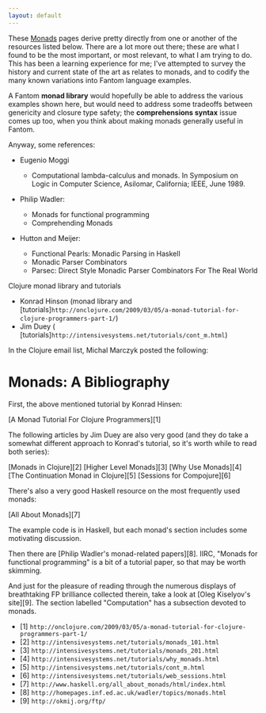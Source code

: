 ```yaml
---
layout: default
---
```


These [Monads](/wiki/Monads.html) pages derive pretty directly from one or another of the resources listed below.  There are a lot more out there; these are what I found to be the most important, or most relevant, to what I am trying to do.  This has been a learning experience for me; I've attempted to survey the history and current state of the art as relates to monads, and to codify the many known variations into Fantom language examples.

A Fantom **monad library** would hopefully be able to address the various examples shown here, but would need to address some tradeoffs between genericity and closure type safety; the **comprehensions syntax** issue comes up too, when you think about making monads generally useful in Fantom.

Anyway, some references:

- Eugenio Moggi
  - Computational lambda-calculus and monads. In Symposium on Logic in Computer Science, Asilomar, California; IEEE, June 1989.

- Philip Wadler:
  - Monads for functional programming
  - Comprehending Monads

- Hutton and Meijer:
  - Functional Pearls: Monadic Parsing in Haskell
  - Monadic Parser Combinators
  - Parsec: Direct Style Monadic Parser Combinators For The Real World

Clojure monad library and tutorials
  - Konrad Hinson (monad library and [tutorials]`http://onclojure.com/2009/03/05/a-monad-tutorial-for-clojure-programmers-part-1/`)
  - Jim Duey ( [tutorials]`http://intensivesystems.net/tutorials/cont_m.html`)


In the Clojure email list, Michal Marczyk posted the following:

Monads: A Bibliography
=================

First, the above mentioned tutorial by Konrad Hinsen:

[A Monad Tutorial For Clojure Programmers][1]

The following articles by Jim Duey are also very good (and they do take a somewhat different approach to Konrad's tutorial, so it's worth while to read both series):

[Monads in Clojure][2]
[Higher Level Monads][3]
[Why Use Monads][4]
[The Continuation Monad in Clojure][5]
[Sessions for Compojure][6]

There's also a very good Haskell resource on the most frequently used monads:

[All About Monads][7]

The example code is in Haskell, but each monad's section includes some motivating discussion.

Then there are [Philip Wadler's monad-related papers][8]. IIRC, "Monads for functional programming" is a bit of a tutorial paper, so that may be worth skimming.

And just for the pleasure of reading through the numerous displays of breathtaking FP brilliance collected therein, take a look at [Oleg Kiselyov's site][9]. The section labelled "Computation" has a subsection devoted to monads.

- [1] `http://onclojure.com/2009/03/05/a-monad-tutorial-for-clojure-programmers-part-1/`
- [2] `http://intensivesystems.net/tutorials/monads_101.html`
- [3] `http://intensivesystems.net/tutorials/monads_201.html`
- [4] `http://intensivesystems.net/tutorials/why_monads.html`
- [5] `http://intensivesystems.net/tutorials/cont_m.html`
- [6] `http://intensivesystems.net/tutorials/web_sessions.html`
- [7] `http://www.haskell.org/all_about_monads/html/index.html`
- [8] `http://homepages.inf.ed.ac.uk/wadler/topics/monads.html`
- [9] `http://okmij.org/ftp/`
